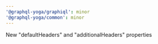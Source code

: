 ```yaml
---
'@graphql-yoga/graphiql': minor
'@graphql-yoga/common': minor
---
```


New "defaultHeaders" and "additionalHeaders" properties
